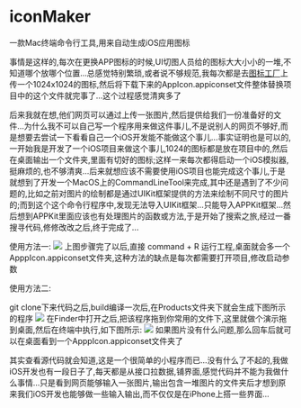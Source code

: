 # iconMaker
一款Mac终端命令行工具,用来自动生成iOS应用图标

事情是这样的,每次在更换APP图标的时候,UI切图人员给的图标大大小小的一堆,不知道哪个放哪个位置...总感觉特别繁琐,或者说不够规范,我每次都是去[图标工厂](https://icon.wuruihong.com/#/ios)上传一个1024x1024的图标,然后将下载下来的AppIcon.appiconset文件整体替换项目中的这个文件就完事了...这个过程感觉清爽多了

后来我就在想,他们网页可以通过上传一张图片,然后提供给我们一份准备好的文件...为什么我不可以自己写一个程序用来做这件事儿,不是说别人的网页不够好,而是想要去尝试一下看看自己一个iOS开发能不能做这个事儿...事实证明也是可以的,一开始我是开发了一个iOS项目来做这个事儿,1024的图标都是放在项目中的,然后在桌面输出一个文件夹,里面有切好的图标;这样一来每次都得启动一个iOS模拟器,挺麻烦的,也不够清爽...后来就想应该不需要使用iOS项目也能完成这个事儿,于是就想到了开发一个MacOS上的CommandLineTool来完成,其中还是遇到了不少问题的,比如之前对图片的绘制都是通过UIKit框架提供的方法来绘制不同尺寸的图片的;而到这个这个命令行程序中,发现无法导入UIKit框架...只能导入APPKit框架...然后想到APPKit里面应该也有处理图片的函数或方法,于是开始了搜索之旅,经过一番搜寻代码,修修改改之后,终于完成了...

使用方法一:
![](/Users/franky/Desktop/Snip20180906_42.png)
上图步骤完了以后,直接 command + R 运行工程,桌面就会多一个ApppIcon.appiconset文件夹,这种方法的缺点是每次都需要打开项目,修改启动参数

使用方法二:

git clone下来代码之后,build编译一次后,在Products文件夹下就会生成下图所示的程序
![](/Users/franky/Desktop/Snip20180906_43.png)
在Finder中打开之后,把该程序拖到你常用的文件下,这里就做个演示拖到桌面,然后在终端中执行,如下图所示:
![](/Users/franky/Desktop/Snip20180906_47.png)
如果图片没有什么问题,那么回车后就可以在桌面看到一个ApppIcon.appiconset文件夹了


其实查看源代码就会知道,这是一个很简单的小程序而已...没有什么了不起的,我做iOS开发也有一段日子了,每天都是从接口拉数据,铺界面,感觉代码并不能为我做什么事情...只是看到网页能够输入一张图片,输出包含一堆图片的文件夹后才想到原来我们iOS开发也能够做一些输入输出,而不仅仅是在iPhone上搭一些界面...